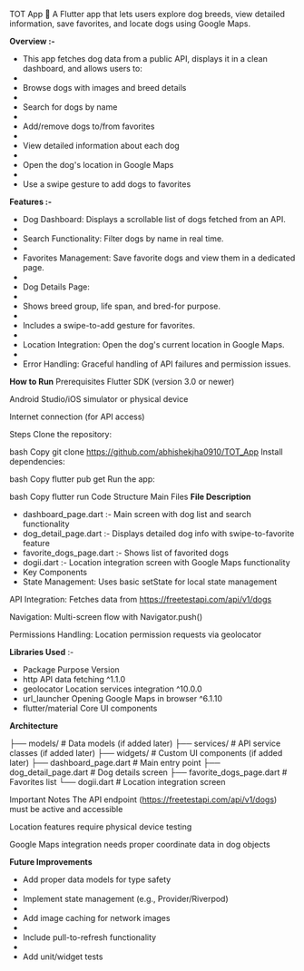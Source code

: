 TOT App 🐾
A Flutter app that lets users explore dog breeds, view detailed information, save favorites, and locate dogs using Google Maps.

**Overview :-** 
* This app fetches dog data from a public API, displays it in a clean dashboard, and allows users to:
* 
* Browse dogs with images and breed details
* 
* Search for dogs by name
* 
* Add/remove dogs to/from favorites
* 
* View detailed information about each dog
* 
* Open the dog's location in Google Maps
* 
* Use a swipe gesture to add dogs to favorites

**Features :-** 
* Dog Dashboard: Displays a scrollable list of dogs fetched from an API.
* 
* Search Functionality: Filter dogs by name in real time.
* 
* Favorites Management: Save favorite dogs and view them in a dedicated page.
* 
* Dog Details Page:
* 
* Shows breed group, life span, and bred-for purpose.
* 
* Includes a swipe-to-add gesture for favorites.
* 
* Location Integration: Open the dog's current location in Google Maps.
* 
* Error Handling: Graceful handling of API failures and permission issues.

**How to Run**
Prerequisites
Flutter SDK (version 3.0 or newer)

Android Studio/iOS simulator or physical device

Internet connection (for API access)

Steps
Clone the repository:

bash
Copy
git clone https://github.com/abhishekjha0910/TOT_App
Install dependencies:

bash
Copy
flutter pub get
Run the app:

bash
Copy
flutter run
Code Structure
Main Files
**File Description**
* dashboard_page.dart	:- Main screen with dog list and search functionality
* dog_detail_page.dart :- Displays detailed dog info with swipe-to-favorite feature
* favorite_dogs_page.dart	:- Shows list of favorited dogs
* dogii.dart	:- Location integration screen with Google Maps functionality
* Key Components
* State Management: Uses basic setState for local state management

API Integration: Fetches data from https://freetestapi.com/api/v1/dogs

Navigation: Multi-screen flow with Navigator.push()

Permissions Handling: Location permission requests via geolocator

**Libraries Used** :- 
* Package	Purpose	Version
* http API data fetching	^1.1.0
* geolocator Location services integration	^10.0.0
* url_launcher Opening Google Maps in browser	^6.1.10
* flutter/material Core UI components	

**Architecture**


├── models/               # Data models (if added later)
├── services/             # API service classes (if added later)
├── widgets/              # Custom UI components (if added later)
├── dashboard_page.dart   # Main entry point
├── dog_detail_page.dart  # Dog details screen
├── favorite_dogs_page.dart # Favorites list
└── dogii.dart            # Location integration screen

Important Notes
The API endpoint (https://freetestapi.com/api/v1/dogs) must be active and accessible

Location features require physical device testing

Google Maps integration needs proper coordinate data in dog objects

**Future Improvements**
* Add proper data models for type safety
* 
* Implement state management (e.g., Provider/Riverpod)
* 
* Add image caching for network images
* 
* Include pull-to-refresh functionality
* 
* Add unit/widget tests
